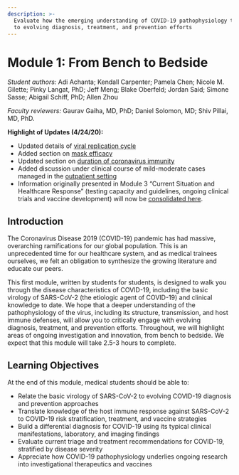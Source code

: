 ```yaml
---
description: >-
  Evaluate how the emerging understanding of COVID-19 pathophysiology translates
  to evolving diagnosis, treatment, and prevention efforts
---
```


# Module 1: From Bench to Bedside

_Student authors:_ Adi Achanta; Kendall Carpenter; Pamela Chen; Nicole M. Gilette; Pinky Langat, PhD; Jeff Meng; Blake Oberfeld; Jordan Said; Simone Sasse; Abigail Schiff, PhD; Allen Zhou

_Faculty reviewers:_ Gaurav Gaiha, MD, PhD; Daniel Solomon, MD; Shiv Pillai, MD, PhD.

**Highlight of Updates \(4/24/20\):**

* Updated details of [viral replication cycle](basic-virology-and-immunology.md#pathogenesis-of-covid-19-infection)
* Added section on [mask efficacy](basic-virology-and-immunology.md#transmission-dynamics)
* Updated section on [duration of coronavirus immunity](basic-virology-and-immunology.md#adaptive-immune-response)
* Added discussion under clinical course of mild-moderate cases managed in the [outpatient setting](management-of-covid-19.md#clinical-course)
* Information originally presented in Module 3 “Current Situation and Healthcare Response” \(testing capacity and guidelines, ongoing clinical trials and vaccine development\) will now be [consolidated here](investigational-therapeutics-and-vaccine-development.md).

## Introduction

The Coronavirus Disease 2019 \(COVID-19\) pandemic has had massive, overarching ramifications for our global population. This is an unprecedented time for our healthcare system, and as medical trainees ourselves, we felt an obligation to synthesize the growing literature and educate our peers. 

This first module, written by students for students, is designed to walk you through the disease characteristics of COVID-19, including the basic virology of SARS-CoV-2 \(the etiologic agent of COVID-19\) and clinical knowledge to date. We hope that a deeper understanding of the pathophysiology of the virus, including its structure, transmission, and host immune defenses, will allow you to critically engage with evolving diagnosis, treatment, and prevention efforts. Throughout, we will highlight areas of ongoing investigation and innovation, from bench to bedside. We expect that this module will take 2.5-3 hours to complete.

## Learning Objectives

At the end of this module, medical students should be able to:

* Relate the basic virology of SARS-CoV-2 to evolving COVID-19 diagnosis and prevention approaches
* Translate knowledge of the host immune response against SARS-CoV-2 to COVID-19 risk stratification, treatment, and vaccine strategies
* Build a differential diagnosis for COVID-19 using its typical clinical manifestations, laboratory, and imaging findings 
* Evaluate current triage and treatment recommendations for COVID-19, stratified by disease severity
* Appreciate how COVID-19 pathophysiology underlies ongoing research into investigational therapeutics and vaccines



